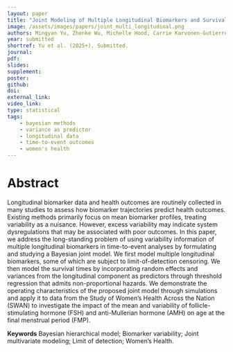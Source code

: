 ```yaml
---
layout: paper
title: "Joint Modeling of Multiple Longitudinal Biomarkers and Survival Outcomes via Threshold Regression: Variability as a Predictor"
image: /assets/images/papers/joint_multi_longitudinal.png
authors: Mingyan Yu, Zhenke Wu, Michelle Hood, Carrie Karvonen-Gutierrez, Sioban Harlow, Michael R Elliott
year: submitted
shortref: Yu et al. (2025+). Submitted.
journal:
pdf: 
slides: 
supplement: 
poster: 
github: 
doi: 
external_link: 
video_link: 
type: statistical
tags:
    - bayesian methods
    - variance as predictor 
    - longitudinal data
    - time-to-event outcomes
    - women's health
---
```


# Abstract

Longitudinal biomarker data and health outcomes are routinely collected in many studies to assess how biomarker trajectories predict health outcomes. Existing methods primarily focus on mean biomarker profiles, treating variability as a nuisance. However, excess variability may indicate system dysregulations that may be associated with poor outcomes. In this paper, we address the long-standing problem of using variability information of multiple longitudinal biomarkers in time-to-event analyses by formulating and studying a Bayesian joint model. We first model multiple longitudinal biomarkers, some of which are subject to limit-of-detection censoring. We then model the survival times by incorporating random effects and variances from the longitudinal component as predictors through threshold regression that admits non-proportional hazards. We demonstrate the operating characteristics of the proposed joint model through simulations and apply it to data from the Study of Women’s Health Across the Nation (SWAN) to investigate the impact of the mean and variability of follicle-stimulating hormone (FSH) and anti-Mullerian hormone (AMH) on age at the final menstrual period (FMP).

**Keywords** Bayesian hierarchical model; Biomarker variability; Joint multivariate modeling;
Limit of detection; Women’s Health.